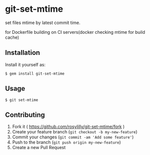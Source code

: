 # git-set-mtime

set files mtime by latest commit time.

for Dockerfile building on CI servers(docker checking mtime for build cache)

## Installation

Install it yourself as:

    $ gem install git-set-mtime

## Usage

```shell
$ git set-mtime
```

## Contributing

1. Fork it ( https://github.com/rosylilly/git-set-mtime/fork )
2. Create your feature branch (`git checkout -b my-new-feature`)
3. Commit your changes (`git commit -am 'Add some feature'`)
4. Push to the branch (`git push origin my-new-feature`)
5. Create a new Pull Request

